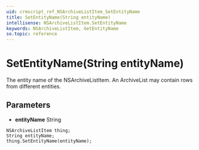 ```yaml
---
uid: crmscript_ref_NSArchiveListItem_SetEntityName
title: SetEntityName(String entityName)
intellisense: NSArchiveListItem.SetEntityName
keywords: NSArchiveListItem, GetEntityName
so.topic: reference
---
```


# SetEntityName(String entityName)

The entity name of the NSArchiveListItem. An ArchiveList may contain rows from different entities.

## Parameters

* **entityName** String

```crmscript
NSArchiveListItem thing;
String entityName;
thing.SetEntityName(entityName);
```

